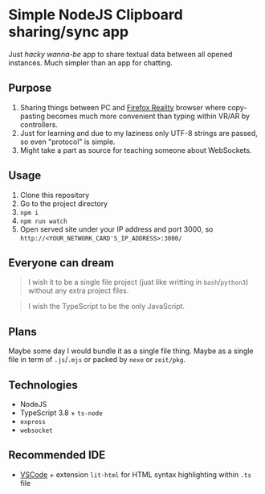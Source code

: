 # Simple NodeJS Clipboard sharing/sync app

Just *hacky wanna-be* app to share textual data between all opened instances.
Much simpler than an app for chatting.

## Purpose

1. Sharing things between PC and [Firefox Reality](https://mixedreality.mozilla.org/firefox-reality/) browser where copy-pasting becomes much more convenient than typing within VR/AR by controllers.
2. Just for learning and due to my laziness only UTF-8 strings are passed, so even "protocol" is simple.
3. Might take a part as source for teaching someone about WebSockets.

## Usage

1. Clone this repository
2. Go to the project directory
3. `npm i`
4. `npm run watch`
5. Open served site under your IP address and port 3000, so `http://<YOUR_NETWORK_CARD'S_IP_ADDRESS>:3000/`

## Everyone can dream

>I wish it to be a single file project (just like writting in `bash`/`python3`) without any extra project files.

>I wish the TypeScript to be the only JavaScript.

## Plans

Maybe some day I would bundle it as a single file thing. Maybe as a single file in term of `.js`/`.mjs` or packed by `nexe` or `zeit/pkg`.

## Technologies

* NodeJS
* TypeScript 3.8 + `ts-node`
* `express`
* `websocket`

## Recommended IDE

* [VSCode](https://code.visualstudio.com/) + extension `lit-html` for HTML syntax highlighting within `.ts` file

